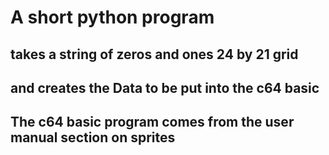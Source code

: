 # A short python program 
## takes a string of zeros and ones 24 by 21 grid
## and creates the Data to be put into the c64 basic
## The c64 basic program comes from the user manual section on sprites
